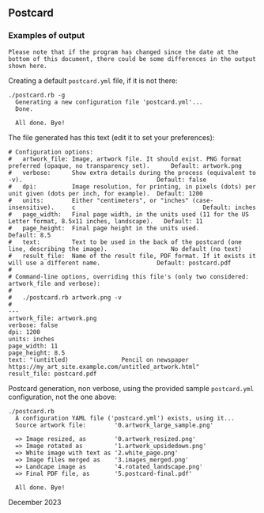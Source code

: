 ## Postcard

### Examples of output

`Please note that if the program has changed since the date at the bottom of this document,
there could be some differences in the output shown here.`

Creating a default `postcard.yml` file, if it is not there:

    ./postcard.rb -g
      Generating a new configuration file 'postcard.yml'...
      Done.

      All done. Bye!

The file generated has this text (edit it to set your preferences):

    # Configuration options:
    #   artwork_file: Image, artwork file. It should exist. PNG format preferred (opaque, no transparency set).      Default: artwork.png
    #   verbose:      Show extra details during the process (equivalent to -v).                                      Default: false
    #   dpi:          Image resolution, for printing, in pixels (dots) per unit given (dots per inch, for example).  Default: 1200
    #   units:        Either "centimeters", or "inches" (case-insensitive).     c                                    Default: inches
    #   page_width:   Final page width, in the units used (11 for the US Letter format, 8.5x11 inches, landscape).   Default: 11
    #   page_height:  Final page height in the units used.                                                           Default: 8.5
    #   text:         Text to be used in the back of the postcard (one line, describing the image).                  No default (no text)
    #   result_file:  Name of the result file, PDF format. If it exists it will use a different name.                Default: postcard.pdf
    #
    # Command-line options, overriding this file's (only two considered: artwork_file and verbose):
    #
    #   ./postcard.rb artwork.png -v
    #
    ---
    artwork_file: artwork.png
    verbose: false
    dpi: 1200
    units: inches
    page_width: 11
    page_height: 8.5
    text: "(untitled)               Pencil on newspaper                https://my_art_site.example.com/untitled_artwork.html"
    result_file: postcard.pdf

Postcard generation, non verbose, using the provided sample `postcard.yml` configuration, not the one above:

    ./postcard.rb
      A configuration YAML file ('postcard.yml') exists, using it...
      Source artwork file:        '0.artwork_large_sample.png'

      => Image resized, as        '0.artwork_resized.png'
      => Image rotated as         '1.artwork_upsidedown.png'
      => White image with text as '2.white_page.png'
      => Image files merged as    '3.images_merged.png'
      => Landcape image as        '4.rotated_landscape.png'
      => Final PDF file, as       '5.postcard-final.pdf'

      All done. Bye!

December 2023
